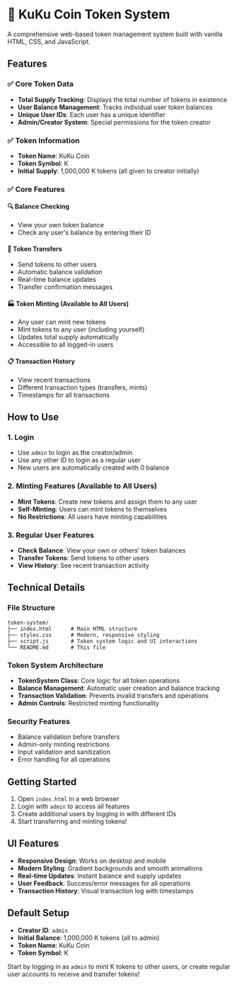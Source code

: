 # 🥥 KuKu Coin Token System

A comprehensive web-based token management system built with vanilla HTML, CSS, and JavaScript.

## Features

### ✅ Core Token Data
- **Total Supply Tracking**: Displays the total number of tokens in existence
- **User Balance Management**: Tracks individual user token balances
- **Unique User IDs**: Each user has a unique identifier
- **Admin/Creator System**: Special permissions for the token creator

### ✅ Token Information
- **Token Name**: KuKu Coin
- **Token Symbol**: K
- **Initial Supply**: 1,000,000 K tokens (all given to creator initially)

### ✅ Core Features

#### 🔍 Balance Checking
- View your own token balance
- Check any user's balance by entering their ID

#### 💸 Token Transfers
- Send tokens to other users
- Automatic balance validation
- Real-time balance updates
- Transfer confirmation messages

#### 🏭 Token Minting (Available to All Users)
- Any user can mint new tokens
- Mint tokens to any user (including yourself)
- Updates total supply automatically
- Accessible to all logged-in users

#### 📋 Transaction History
- View recent transactions
- Different transaction types (transfers, mints)
- Timestamps for all transactions

## How to Use

### 1. Login
- Use `admin` to login as the creator/admin
- Use any other ID to login as a regular user
- New users are automatically created with 0 balance

### 2. Minting Features (Available to All Users)
- **Mint Tokens**: Create new tokens and assign them to any user
- **Self-Minting**: Users can mint tokens to themselves
- **No Restrictions**: All users have minting capabilities

### 3. Regular User Features
- **Check Balance**: View your own or others' token balances
- **Transfer Tokens**: Send tokens to other users
- **View History**: See recent transaction activity

## Technical Details

### File Structure
```
token-system/
├── index.html      # Main HTML structure
├── styles.css      # Modern, responsive styling
├── script.js       # Token system logic and UI interactions
└── README.md       # This file
```

### Token System Architecture
- **TokenSystem Class**: Core logic for all token operations
- **Balance Management**: Automatic user creation and balance tracking
- **Transaction Validation**: Prevents invalid transfers and operations
- **Admin Controls**: Restricted minting functionality

### Security Features
- Balance validation before transfers
- Admin-only minting restrictions
- Input validation and sanitization
- Error handling for all operations

## Getting Started

1. Open `index.html` in a web browser
2. Login with `admin` to access all features
3. Create additional users by logging in with different IDs
4. Start transferring and minting tokens!

## UI Features

- **Responsive Design**: Works on desktop and mobile
- **Modern Styling**: Gradient backgrounds and smooth animations
- **Real-time Updates**: Instant balance and supply updates
- **User Feedback**: Success/error messages for all operations
- **Transaction History**: Visual transaction log with timestamps

## Default Setup

- **Creator ID**: `admin`
- **Initial Balance**: 1,000,000 K tokens (all to admin)
- **Token Name**: KuKu Coin
- **Token Symbol**: K

Start by logging in as `admin` to mint K tokens to other users, or create regular user accounts to receive and transfer tokens!

